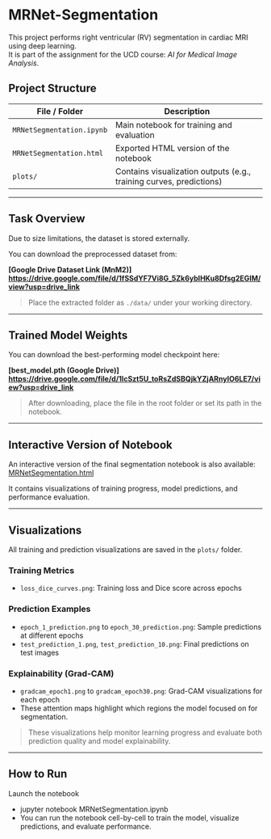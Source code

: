 # MRNet-Segmentation

This project performs right ventricular (RV) segmentation in cardiac MRI using deep learning.  
It is part of the assignment for the UCD course: *AI for Medical Image Analysis*.

## Project Structure

| File / Folder | Description |
|---------------|-------------|
| `MRNetSegmentation.ipynb` | Main notebook for training and evaluation |
| `MRNetSegmentation.html` | Exported HTML version of the notebook |
| `plots/` | Contains visualization outputs (e.g., training curves, predictions) |

---
## Task Overview
Due to size limitations, the dataset is stored externally.  

You can download the preprocessed dataset from:

**[Google Drive Dataset Link (MnM2)] https://drive.google.com/file/d/1fSSdYF7Vi8G_5Zk6yblHKu8Dfsg2EGIM/view?usp=drive_link**
> Place the extracted folder as `./data/` under your working directory.

---
## Trained Model Weights

You can download the best-performing model checkpoint here: 

**[best_model.pth (Google Drive)] https://drive.google.com/file/d/1lcSzt5U_toRsZdSBQjkYZjARnyIO6LE7/view?usp=drive_link**
> After downloading, place the file in the root folder or set its path in the notebook.

---
## Interactive Version of Notebook

An interactive version of the final segmentation notebook is also available: [MRNetSegmentation.html](./MRNetSegmentation.html)

It contains visualizations of training progress, model predictions, and performance evaluation.

---
## Visualizations

All training and prediction visualizations are saved in the `plots/` folder.

### Training Metrics
- `loss_dice_curves.png`: Training loss and Dice score across epochs

### Prediction Examples
- `epoch_1_prediction.png` to `epoch_30_prediction.png`: Sample predictions at different epochs
- `test_prediction_1.png`, `test_prediction_10.png`: Final predictions on test images

### Explainability (Grad-CAM)
- `gradcam_epoch1.png` to `gradcam_epoch30.png`: Grad-CAM visualizations for each epoch
- These attention maps highlight which regions the model focused on for segmentation.

> These visualizations help monitor learning progress and evaluate both prediction quality and model explainability.

---
## How to Run

Launch the notebook
- jupyter notebook MRNetSegmentation.ipynb
- You can run the notebook cell-by-cell to train the model, visualize predictions, and evaluate performance.

